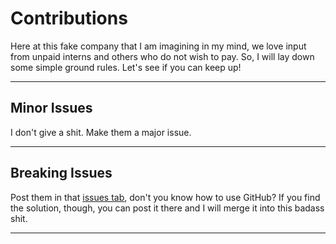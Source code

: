 # Contributions
Here at this fake company that I am imagining in my mind, we love input from unpaid interns and others who do not wish to pay.  So, I will lay down some simple ground rules. Let's see if you can keep up!

---

## Minor Issues
I don't give a shit. Make them a major issue.

---

## Breaking Issues
Post them in that [issues tab], don't you know how to use GitHub?  If you find the solution, though, you can post it there and I will merge it into this badass shit.

---

  [issues tab]: <https://github.com/jmahc/that-react-app-you-want/issues/>
